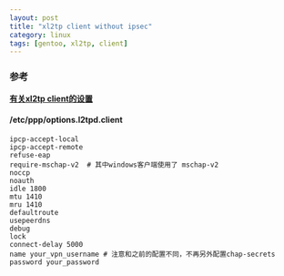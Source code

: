 ```yaml
---
layout: post
title: "xl2tp client without ipsec"
category: linux
tags: [gentoo, xl2tp, client]
---
```


### 参考

**[有关xl2tp client的设置](https://wiki.archlinux.org/index.php/L2TP/IPsec_VPN_client_setup#xl2tpd)**


#### /etc/ppp/options.l2tpd.client



```
ipcp-accept-local
ipcp-accept-remote
refuse-eap
require-mschap-v2  # 其中windows客户端使用了 mschap-v2
noccp
noauth
idle 1800
mtu 1410
mru 1410
defaultroute
usepeerdns
debug
lock
connect-delay 5000
name your_vpn_username # 注意和之前的配置不同，不再另外配置chap-secrets
password your_password
```
